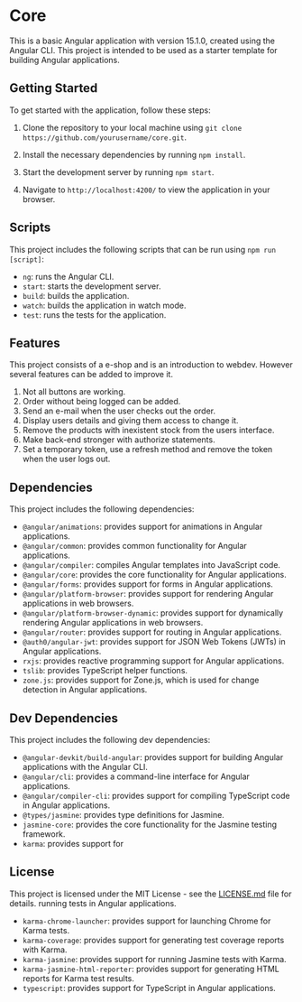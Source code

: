 
# Core

This is a basic Angular application with version 15.1.0, created using the Angular CLI. This project is intended to be used as a starter template for building Angular applications.

## Getting Started

To get started with the application, follow these steps:

1. Clone the repository to your local machine using `git clone https://github.com/yourusername/core.git`.

2. Install the necessary dependencies by running `npm install`.

3. Start the development server by running `npm start`.

4. Navigate to `http://localhost:4200/` to view the application in your browser.

## Scripts

This project includes the following scripts that can be run using `npm run [script]`:

- `ng`: runs the Angular CLI.
- `start`: starts the development server.
- `build`: builds the application.
- `watch`: builds the application in watch mode.
- `test`: runs the tests for the application.

## Features

This project consists of a e-shop and is an introduction to webdev. However several features can be added to improve it.

1. Not all buttons are working.
2. Order without being logged can be added.
3. Send an e-mail when the user checks out the order.
4. Display users details and giving them access to change it.
5. Remove the products with inexistent stock from the users interface.
6. Make back-end stronger with authorize statements.
7. Set a temporary token, use a refresh method and remove the token when the user logs out.
 
## Dependencies

This project includes the following dependencies:

- `@angular/animations`: provides support for animations in Angular applications.
- `@angular/common`: provides common functionality for Angular applications.
- `@angular/compiler`: compiles Angular templates into JavaScript code.
- `@angular/core`: provides the core functionality for Angular applications.
- `@angular/forms`: provides support for forms in Angular applications.
- `@angular/platform-browser`: provides support for rendering Angular applications in web browsers.
- `@angular/platform-browser-dynamic`: provides support for dynamically rendering Angular applications in web browsers.
- `@angular/router`: provides support for routing in Angular applications.
- `@auth0/angular-jwt`: provides support for JSON Web Tokens (JWTs) in Angular applications.
- `rxjs`: provides reactive programming support for Angular applications.
- `tslib`: provides TypeScript helper functions.
- `zone.js`: provides support for Zone.js, which is used for change detection in Angular applications.

## Dev Dependencies

This project includes the following dev dependencies:

- `@angular-devkit/build-angular`: provides support for building Angular applications with the Angular CLI.
- `@angular/cli`: provides a command-line interface for Angular applications.
- `@angular/compiler-cli`: provides support for compiling TypeScript code in Angular applications.
- `@types/jasmine`: provides type definitions for Jasmine.
- `jasmine-core`: provides the core functionality for the Jasmine testing framework.
- `karma`: provides support for

## License

This project is licensed under the MIT License - see the [LICENSE.md](LICENSE.md) file for details. running tests in Angular applications.
- `karma-chrome-launcher`: provides support for launching Chrome for Karma tests.
- `karma-coverage`: provides support for generating test coverage reports with Karma.
- `karma-jasmine`: provides support for running Jasmine tests with Karma.
- `karma-jasmine-html-reporter`: provides support for generating HTML reports for Karma test results.
- `typescript`: provides support for TypeScript in Angular applications.
